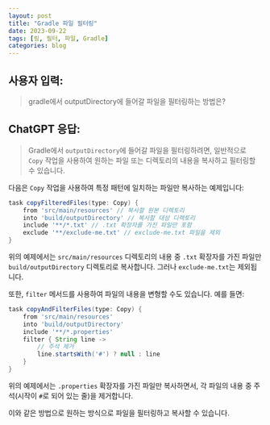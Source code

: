 ```yaml
---
layout: post
title: "Gradle 파일 필터링"
date: 2023-09-22
tags: [링, 필터, 파일, Gradle]
categories: blog
---
```


## 사용자 입력:
> gradle에서 outputDirectory에 들어갈 파일을 필터링하는 방법은?

## ChatGPT 응답:
> Gradle에서 `outputDirectory`에 들어갈 파일을 필터링하려면, 일반적으로 `Copy` 작업을 사용하여 원하는 파일 또는 디렉토리의 내용을 복사하고 필터링할 수 있습니다. 

다음은 `Copy` 작업을 사용하여 특정 패턴에 일치하는 파일만 복사하는 예제입니다:

```groovy
task copyFilteredFiles(type: Copy) {
    from 'src/main/resources' // 복사할 원본 디렉토리
    into 'build/outputDirectory' // 복사할 대상 디렉토리
    include '**/*.txt' // .txt 확장자를 가진 파일만 포함
    exclude '**/exclude-me.txt' // exclude-me.txt 파일을 제외
}
```

위의 예제에서는 `src/main/resources` 디렉토리의 내용 중 `.txt` 확장자를 가진 파일만 `build/outputDirectory` 디렉토리로 복사합니다. 그러나 `exclude-me.txt`는 제외됩니다.

또한, `filter` 메서드를 사용하여 파일의 내용을 변형할 수도 있습니다. 예를 들면:

```groovy
task copyAndFilterFiles(type: Copy) {
    from 'src/main/resources'
    into 'build/outputDirectory'
    include '**/*.properties'
    filter { String line -> 
        // 주석 제거
        line.startsWith('#') ? null : line 
    }
}
```

위의 예제에서는 `.properties` 확장자를 가진 파일만 복사하면서, 각 파일의 내용 중 주석(시작이 `#`로 되어 있는 줄)을 제거합니다.

이와 같은 방법으로 원하는 방식으로 파일을 필터링하고 복사할 수 있습니다.

